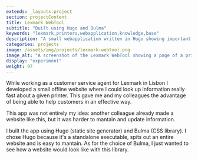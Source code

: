 ```yaml
---
extends: _layouts.project
section: projectContent
title: Lexmark WebTool
subtitle: "Built using Hugo and Bulma"
keywords: "lexmark,printers,webapplication,knowledge,base"
description: "A small webapplication written in Hugo showing important information for each printer Lexmark supports, all in one place."
categories: projects
image: /assets/img/projects/lexmark-webtool.png
image_alt: "A screenshot of the Lexmark WebTool showing a page of a printer with its specs"
display: "experiment"
weight: 97
---
```


While working as a customer service agent for Lexmark in Lisbon I developed a small offline website where I could look up information really fast about a given printer. This gave me and my colleagues the advantage of being able to help customers in an effective way. 

This app was not entirely my idea: another colleague already made a website like this, but it was harder to mantain and update information.

I built the app using Hugo (static site generator) and Bulma (CSS library). I chose Hugo because it's a standalone executable, spits out an entire website and is easy to mantain. As for the choice of Bulma, I just wanted to see how a website would look like with this library.


